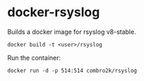 docker-rsyslog
==============

Builds a docker image for rsyslog v8-stable.

```docker build -t <user>/rsyslog```

Run the container:

```docker run -d -p 514:514 combro2k/rsyslog```
